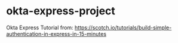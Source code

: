 # okta-express-project

Okta Express Tutorial from: https://scotch.io/tutorials/build-simple-authentication-in-express-in-15-minutes
